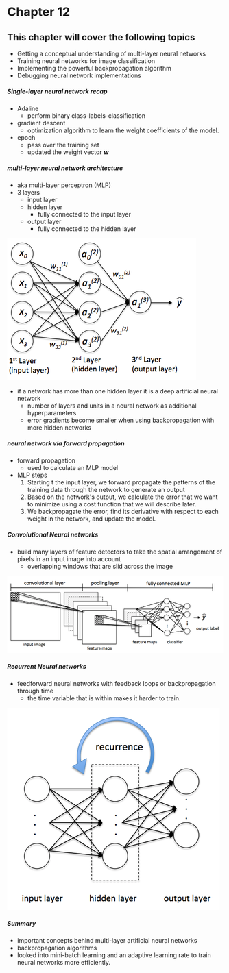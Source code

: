 # Chapter 12
## This chapter will cover the following topics
* Getting a conceptual understanding of multi-layer neural networks
* Training neural networks for image classification
* Implementing the powerful backpropagation algorithm
* Debugging neural network implementations

##### Single-layer neural network recap
* Adaline
  - perform binary class-labels-classification
* gradient descent
  - optimization algorithm to learn the weight coefficients of the model.
* epoch
  - pass over the training set
  - updated the weight vector **_w_**

##### multi-layer neural network architecture
* aka multi-layer perceptron (MLP)
* 3 layers
  - input layer
  - hidden layer
    - fully connected to the input layer
  - output layer
    - fully connected to the hidden layer

![neural-network](./images/neural-network.png)
* if a network has more than one hidden layer it is a deep artificial neural network
  - number of layers and units in a neural network as additional hyperparameters
  - error gradients become smaller when using backpropagation with more hidden networks

##### neural network via forward propagation
* forward propagation
  - used to calculate an MLP model
* MLP steps
  1. Starting t the input layer, we forward propagate the patterns of the training data through the network to generate an output
  2. Based on the network's output, we calculate the error that we want to minimize using a cost function that we will describe later.
  3. We backpropagate the error, find its derivative with respect to each weight in the network, and update the model.

##### Convolutional Neural networks
* build many layers of feature detectors to take the spatial arrangement of pixels in an input image into account
  - overlapping windows that are slid across the image

![cnn](./images/cnn.png)

##### Recurrent Neural networks
* feedforward neural networks with feedback loops or backpropagation through time
  - the time variable that is within makes it harder to train.

![rnn](./images/rnn.png)

##### Summary
* important concepts behind multi-layer artificial neural networks
* backpropagation algorithms
* looked into mini-batch learning and an adaptive learning rate to train neural networks more efficiently.

